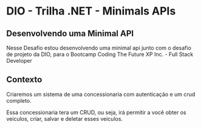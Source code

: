 # DIO - Trilha .NET - Minimals APIs

## Desenvolvendo uma Minimal API
Nesse Desafio estou desenvolvendo uma minimal api junto com o desafio de projeto da DIO, para o Bootcamp Coding The Future XP Inc. - Full Stack Developer

## Contexto
Criaremos um sistema de uma concessionaria com autenticação e um crud completo.

Essa concessionaria tera um CRUD, ou seja, irá permitir a você obter os veiculos, criar, salvar e deletar esses veiculos.